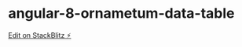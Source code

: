 # angular-8-ornametum-data-table

[Edit on StackBlitz ⚡️](https://stackblitz.com/edit/angular-8-ornametum-data-table)